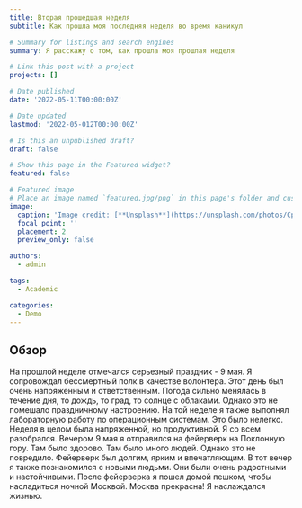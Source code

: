 ```yaml
---
title: Вторая прошедшая неделя
subtitle: Как прошла моя последняя неделя во время каникул

# Summary for listings and search engines
summary: Я расскажу о том, как прошла моя прошлая неделя

# Link this post with a project
projects: []

# Date published
date: '2022-05-11T00:00:00Z'

# Date updated
lastmod: '2022-05-012T00:00:00Z'

# Is this an unpublished draft?
draft: false

# Show this page in the Featured widget?
featured: false

# Featured image
# Place an image named `featured.jpg/png` in this page's folder and customize its options here.
image:
  caption: 'Image credit: [**Unsplash**](https://unsplash.com/photos/CpkOjOcXdUY)'
  focal_point: ''
  placement: 2
  preview_only: false

authors:
  - admin

tags:
  - Academic

categories:
  - Demo
---
```


## Обзор

На прошлой неделе отмечался серьезный праздник - 9 мая. Я сопровождал бессмертный полк в качестве волонтера. Этот день был очень напряженным и ответственным. Погода сильно менялась в течение дня, то дождь, то град, то солнце с облаками. Однако это не помешало праздничному настроению. На той неделе я также выполнял лабораторную работу по операционным системам. Это было нелегко. Неделя в целом была напряженной, но продуктивной. Я со всем разобрался. Вечером 9 мая я отправился на фейерверк на Поклонную гору. Там было здорово. Там было много людей. Однако это не повредило. Фейерверк был долгим, ярким и впечатляющим. В тот вечер я также познакомился с новыми людьми. Они были очень радостными и настойчивыми. После фейерверка я пошел домой пешком, чтобы насладиться ночной Москвой. Москва прекрасна! Я наслаждался жизнью.
